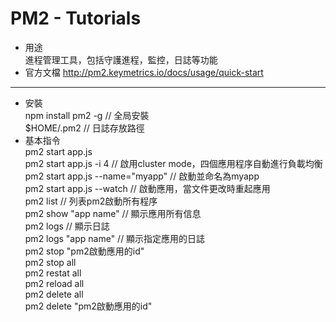 # PM2 - Tutorials  
* 用途  
進程管理工具，包括守護進程，監控，日誌等功能
* 官方文檔 http://pm2.keymetrics.io/docs/usage/quick-start
---
* 安裝  
npm install pm2 -g // 全局安裝  
$HOME/.pm2 // 日誌存放路徑
* 基本指令  
pm2 start app.js  
pm2 start app.js -i 4 // 啟用cluster mode，四個應用程序自動進行負載均衡  
pm2 start app.js --name="myapp" // 啟動並命名為myapp  
pm2 start app.js --watch // 啟動應用，當文件更改時重起應用  
pm2 list // 列表pm2啟動所有程序  
pm2 show "app name" // 顯示應用所有信息  
pm2 logs // 顯示日誌  
pm2 logs "app name" // 顯示指定應用的日誌  
pm2 stop "pm2啟動應用的id"  
pm2 stop all  
pm2 restat all  
pm2 reload all  
pm2 delete all  
pm2 delete "pm2啟動應用的id"  